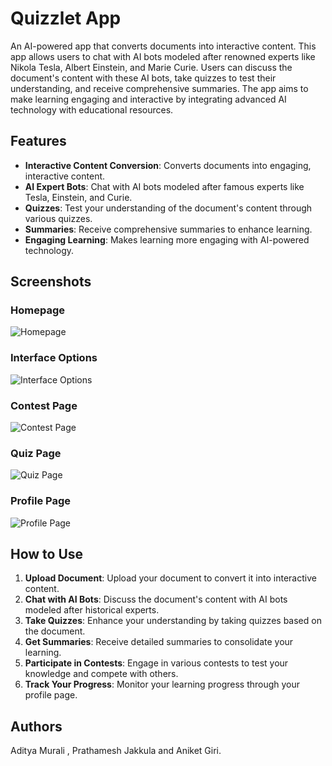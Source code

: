 # Quizzlet App

An AI-powered app that converts documents into interactive content. This app allows users to chat with AI bots modeled after renowned experts like Nikola Tesla, Albert Einstein, and Marie Curie. Users can discuss the document's content with these AI bots, take quizzes to test their understanding, and receive comprehensive summaries. The app aims to make learning engaging and interactive by integrating advanced AI technology with educational resources.

## Features

- **Interactive Content Conversion**: Converts documents into engaging, interactive content.
- **AI Expert Bots**: Chat with AI bots modeled after famous experts like Tesla, Einstein, and Curie.
- **Quizzes**: Test your understanding of the document's content through various quizzes.
- **Summaries**: Receive comprehensive summaries to enhance learning.
- **Engaging Learning**: Makes learning more engaging with AI-powered technology.

## Screenshots

### Homepage
![Homepage](https://github.com/user-attachments/assets/72b8ef2d-e49f-4a0e-9aea-f0db85a5674d)

### Interface Options
![Interface Options](https://github.com/user-attachments/assets/898dfc89-cd22-498f-acd4-e4e07d1f0b60)

### Contest Page
![Contest Page](https://github.com/user-attachments/assets/643fde9b-aed1-4c65-bfc5-17114903dc71)

### Quiz Page
![Quiz Page](https://github.com/user-attachments/assets/7dcb3dc5-afde-49f0-992b-cc268714440e)

### Profile Page
![Profile Page](https://github.com/user-attachments/assets/cae4b441-a1f0-4ed5-a284-8cdd39cc6fa4)

## How to Use

1. **Upload Document**: Upload your document to convert it into interactive content.
2. **Chat with AI Bots**: Discuss the document's content with AI bots modeled after historical experts.
3. **Take Quizzes**: Enhance your understanding by taking quizzes based on the document.
4. **Get Summaries**: Receive detailed summaries to consolidate your learning.
5. **Participate in Contests**: Engage in various contests to test your knowledge and compete with others.
6. **Track Your Progress**: Monitor your learning progress through your profile page.

## Authors
Aditya Murali , Prathamesh Jakkula and Aniket Giri.


